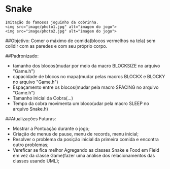 # Snake
	
	Imitação do famosos joguinho da cobrinha.
	<img src="image/photo1.jpg" alt="imagem do jogo">
	<img src="image/photo2.jpg" alt="imagem do jogo">

##Objetivo:
	Comer o máximo de comida(blocos vermelhos na tela) sem colidir com as paredes e com seu próprio corpo.
	
##Padronizado:

- tamanho dos blocos(mudar por meio da macro BLOCKSIZE no arquivo "Game.h")
- capacidade de blocos no mapa(mudar pelas macros BLOCKX e BLOCKY no arquivo "Game.h")
- Espaçamento entre os blocos(mudar pela macro SPACING no arquivo "Game.h")
- Tamanho inicial da Cobra(...)
- Tempo da cobra movimenta um bloco(udar pela macro SLEEP no arquivo Snake.h)

##Atualizações Futuras:

- Mostrar a Pontuação durante o jogo;
- Criação de menus de pause, menu de records, menu inicial;
- Resolver o problema da posição inicial da primeira comida e encontra outro problemas;
- Vereficar se fica melhor Agregando as classes Snake e Food em Field em vez da classe Game(fazer uma análise dos relacionamentos das classes usando UML);